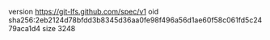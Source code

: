 version https://git-lfs.github.com/spec/v1
oid sha256:2eb2124d78bfdd3b8345d36aa0fe98f496a56d1ae60f58c061fd5c2479aca1d4
size 3248
